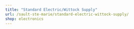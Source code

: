 ```yaml
---
title: "Standard Electric/Wittock Supply"
url: /sault-ste-marie/standard-electric-wittock-supply/
shop: electronics
---
```

